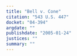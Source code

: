 ```yaml
---
title: "Bell v. Cone"
citation: "543 U.S. 447"
docket: "04-394"
argdate: ""
publishdate: "2005-01-24"
justices: ""
summary: ""
---
```


